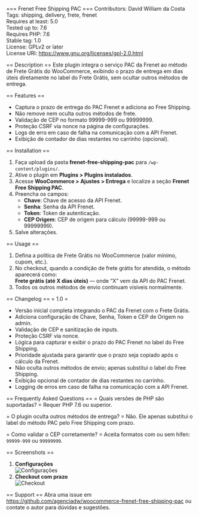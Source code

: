 === Frenet Free Shipping PAC ===
Contributors: David William da Costa  
Tags: shipping, delivery, frete, frenet  
Requires at least: 5.0  
Tested up to: 7.6  
Requires PHP: 7.6  
Stable tag: 1.0  
License: GPLv2 or later  
License URI: https://www.gnu.org/licenses/gpl-2.0.html

== Description ==
Este plugin integra o serviço PAC da Frenet ao método de Frete Grátis do WooCommerce, exibindo o prazo de entrega em dias úteis diretamente no label do Frete Grátis, sem ocultar outros métodos de entrega.

== Features ==

- Captura o prazo de entrega do PAC Frenet e adiciona ao Free Shipping.
- Não remove nem oculta outros métodos de frete.
- Validação de CEP no formato 99999-999 ou 99999999.
- Proteção CSRF via nonce na página de configurações.
- Logs de erro em caso de falha na comunicação com a API Frenet.
- Exibição de contador de dias restantes no carrinho (opcional).

== Installation ==

1. Faça upload da pasta **frenet-free-shipping-pac** para `/wp-content/plugins/`.
2. Ative o plugin em **Plugins > Plugins instalados**.
3. Acesse **WooCommerce > Ajustes > Entrega** e localize a seção **Frenet Free Shipping PAC**.
4. Preencha os campos:
   - **Chave**: Chave de acesso da API Frenet.
   - **Senha**: Senha da API Frenet.
   - **Token**: Token de autenticação.
   - **CEP Origem**: CEP de origem para cálculo (99999-999 ou 99999999).
5. Salve alterações.

== Usage ==

1. Defina a política de Frete Grátis no WooCommerce (valor mínimo, cupom, etc.).
2. No checkout, quando a condição de frete grátis for atendida, o método aparecerá como:  
   **Frete grátis (até X dias úteis)** — onde “X” vem da API do PAC Frenet.
3. Todos os outros métodos de envio continuam visíveis normalmente.

== Changelog ==
= 1.0 =

- Versão inicial completa integrando o PAC da Frenet com o Frete Grátis.
- Adiciona configuração de Chave, Senha, Token e CEP de Origem no admin.
- Validação de CEP e sanitização de inputs.
- Proteção CSRF via nonce.
- Lógica para capturar e exibir o prazo do PAC Frenet no label do Free Shipping.
- Prioridade ajustada para garantir que o prazo seja copiado após o cálculo da Frenet.
- Não oculta outros métodos de envio; apenas substitui o label do Free Shipping.
- Exibição opcional de contador de dias restantes no carrinho.
- Logging de erros em caso de falha na comunicação com a API Frenet.

== Frequently Asked Questions ==
= Quais versões de PHP são suportadas? =
Requer PHP 7.6 ou superior.

= O plugin oculta outros métodos de entrega? =
Não. Ele apenas substitui o label do método PAC pelo Free Shipping com prazo.

= Como validar o CEP corretamente? =
Aceita formatos com ou sem hífen: `99999-999` ou `99999999`.

== Screenshots ==

1. **Configurações**  
   ![Configurações](assets/screenshot-1.png)
2. **Checkout com prazo**  
   ![Checkout](assets/screenshot-2.png)

== Support ==
Abra uma issue em https://github.com/agenciadw/woocommerce-frenet-free-shipping-pac ou contate o autor para dúvidas e sugestões.
